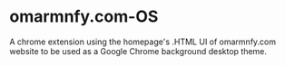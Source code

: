 # omarmnfy.com-OS
A chrome extension using the homepage's .HTML UI of omarmnfy.com website to be used as a Google Chrome background desktop theme.
